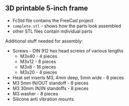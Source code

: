 ## 3D printable 5-inch frame

- FcStd file contains the FreeCad project
- `complete.stl` - shows how the parts look assembled
- other STL files contain individual parts

Additional stuff needed for assembly:
- Screws - DIN 912 hex head screws of various lengths
  - M3x40 - 4 pieces
  - M3x12 - 8 pieces
  - M3x8 - 16 pieces
  - M3x20 - 4 pieces
- Heat set inserts M3, 4mm deep, 5mm wide - 8 pieces
- M3 5mm IN/OUT standoff - 8 pieces
- M3 30mm IN/IN standoffs - 8 pieces
- M3 washer - 8 pieces
- Silicone anti vibration mounts
